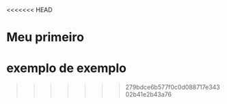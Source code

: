 <<<<<<< HEAD
# Meu primeiro

exemplo de exemplo
=======

>>>>>>> 279bdce6b577f0c0d088717e34302b41e2b43a76
